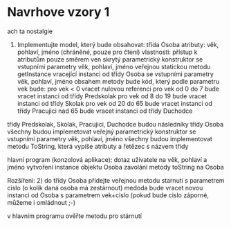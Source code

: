 # Navrhove vzory 1
ach ta nostalgie

1) Implementujte model, který bude obsahovat:
třída Osoba
atributy: věk, pohlaví, jméno (chráněné, pouze pro čtení)
vlastnosti: přístup k atributům pouze směrem ven
skrytý parametrický konstruktor se vstupními parametry věk, pohlaví, jméno
veřejnou statickou metodu getInstance vracející instanci od třídy Osoba se vstupními parametry věk, pohlaví, jméno
obsahem metody bude kód, který podle parametru vek bude:
pro vek < 0 vracet nulovou referenci
pro vek od 0 do 7 bude vracet instanci od třídy Predskolak 
pro vek od 8 do 19 bude vracet instanci od třídy Skolak
pro vek od 20 do 65 bude vracet instanci od třídy Pracujici
nad 65 bude vracet instanci od třídy Duchodce

třídy Predskolak, Skolak, Pracujici, Duchodce
 budou následníky třídy Osoba
všechny budou implemetovat veřejný parametrický konstruktor se vstupními parametry věk, pohlaví, jméno
všechny budou implementovat metodu ToString, která vypíše atributy a řetězec s názvem třídy

hlavní program (konzolová aplikace):
dotaz uživatele na věk, pohlaví a jméno
vytvoření instance objektu Osoba
zavolání metody toString na Osoba

Rozšíření:
2) do třídy Osoba přidejte veřejnou metodu starnuti s parametrem cislo (o kolik daná osoba má zestárnout)
medoda bude vracet novou instanci od Osoba s parametrem vek+cislo (pokud bude cislo záporné, můžeme i omládnout ;-)

v hlavním programu ověřte metodu pro stárnutí
